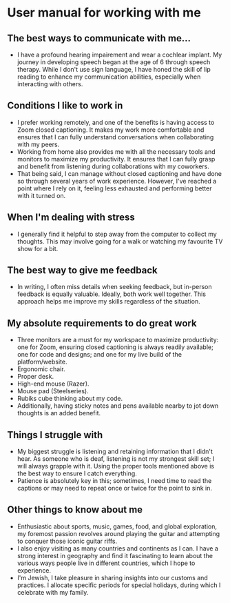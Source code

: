 # User manual for working with me

## The best ways to communicate with me...

- I have a profound hearing impairement and wear a cochlear implant. My journey in developing speech began at the age of 6 through speech therapy. While I don't use sign language, I have honed the skill of lip reading to enhance my communication abilities, especially when interacting with others.

## Conditions I like to work in

- I prefer working remotely, and one of the benefits is having access to Zoom closed captioning. It makes my work more comfortable and ensures that I can fully understand conversations when collaborating with my peers.
- Working from home also provides me with all the necessary tools and monitors to maximize my productivity. It ensures that I can fully grasp and benefit from listening during collaborations with my coworkers.
- That being said, I can manage without closed captioning and have done so through several years of work experience. However, I've reached a point where I rely on it, feeling less exhausted and performing better with it turned on.

## When I'm dealing with stress
- I generally find it helpful to step away from the computer to collect my thoughts. This may involve going for a walk or watching my favourite TV show for a bit.

## The best way to give me feedback

- In writing, I often miss details when seeking feedback, but in-person feedback is equally valuable. Ideally, both work well together. This approach helps me improve my skills regardless of the situation.

## My absolute requirements to do great work
- Three monitors are a must for my workspace to maximize productivity: one for Zoom, ensuring closed captioning is always readily available; one for code and designs; and one for my live build of the platform/website.
- Ergonomic chair.
- Proper desk.
- High-end mouse (Razer).
- Mouse pad (Steelseries).
- Rubiks cube thinking about my code.
- Additionally, having sticky notes and pens available nearby to jot down thoughts is an added benefit.

## Things I struggle with
- My biggest struggle is listening and retaining information that I didn't hear. As someone who is deaf, listening is not my strongest skill set; I will always grapple with it. Using the proper tools mentioned above is the best way to ensure I catch everything.
- Patience is absolutely key in this; sometimes, I need time to read the captions or may need to repeat once or twice for the point to sink in.

## Other things to know about me
- Enthusiastic about sports, music, games, food, and global exploration, my foremost passion revolves around playing the guitar and attempting to conquer those iconic guitar riffs.
- I also enjoy visiting as many countries and continents as I can. I have a strong interest in geography and find it fascinating to learn about the various ways people live in different countries, which I hope to experience.
- I'm Jewish, I take pleasure in sharing insights into our customs and practices. I allocate specific periods for special holidays, during which I celebrate with my family.
